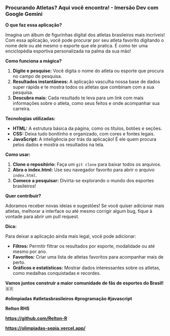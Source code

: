 ### **Procurando Atletas? Aqui você encontra! - Imersão Dev com Google Gemini**

**O que faz essa aplicação?**

Imagina um álbum de figurinhas digital dos atletas brasileiros mais incríveis! Com essa aplicação, você pode procurar por seu atleta favorito digitando o nome dele ou até mesmo o esporte que ele pratica. É como ter uma enciclopédia esportiva personalizada na palma da sua mão!

**Como funciona a mágica?**

1. **Digite e pesquise:** Você digita o nome do atleta ou esporte que procura no campo de pesquisa.
2. **Resultados instantâneos:** A aplicação vasculha nossa base de dados super rápida e te mostra todos os atletas que combinam com a sua pesquisa.
3. **Descubra mais:** Cada resultado te leva para um link com mais informações sobre o atleta, como seus feitos e onde acompanhar sua carreira.

**Tecnologias utilizadas:**

* **HTML:** A estrutura básica da página, como os títulos, botões e seções.
* **CSS:** Deixa tudo bonitinho e organizado, com cores e fontes legais.
* **JavaScript:** A inteligência por trás da aplicação! É ele quem procura pelos dados e mostra os resultados na tela.

**Como usar:**

1. **Clone o repositório:** Faça um `git clone` para baixar todos os arquivos.
2. **Abra o index.html:** Use seu navegador favorito para abrir o arquivo `index.html`.
3. **Comece a pesquisar:** Divirta-se explorando o mundo dos esportes brasileiros!

**Quer contribuir?**

Adoramos receber novas ideias e sugestões! Se você quiser adicionar mais atletas, melhorar a interface ou até mesmo corrigir algum bug, fique à vontade para abrir um pull request.

**Dica:**

Para deixar a aplicação ainda mais legal, você pode adicionar:

* **Filtros:** Permitir filtrar os resultados por esporte, modalidade ou até mesmo por ano.
* **Favoritos:** Criar uma lista de atletas favoritos para acompanhar mais de perto.
* **Gráficos e estatísticas:** Mostrar dados interessantes sobre os atletas, como medalhas conquistadas e recordes.

**Vamos juntos construir a maior comunidade de fãs de esportes do Brasil!** 🇧🇷

**#olimpiadas #atletasbrasileiros #programação #javascript**

**Relton RHS**

**https://github.com/Relton-R**

**https://olimpiadas-sepia.vercel.app/**
